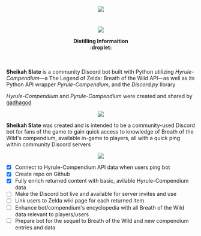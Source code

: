 <p align="center">
  <img src=https://user-images.githubusercontent.com/43150822/136715288-27db69cd-586e-47f1-80f0-aabe27192a62.png />
</p>

# 

<p align="center">
  <img src=https://user-images.githubusercontent.com/43150822/138379729-0131821e-40f7-4018-be70-8b2499ecd980.png />
</p>

<p align="center">
  <b>Distilling Informaition</b><br>
  <b>:droplet:</b><br>
  <br><br>
</p>

**Sheikah Slate** is a community Discord bot built with Python utilizing *Hyrule-Compendium*—a The Legend of Zelda: Breath of the Wild API—as well as its Python API wrapper *Pyrule-Compendium*, and the *Discord.py* library

*Hyrule-Compendium* and *Pyrule-Compendium* were created and shared by [gadhagod](https://github.com/gadhagod)

<p align="center">
  <img src=https://user-images.githubusercontent.com/43150822/138379736-1984a591-8238-4c0d-b9f2-d81db3df61a9.png />
</p>

**Sheikah Slate** was created and is intended to be a community-used Discord bot for fans of the game to gain quick access to knowledge of Breath of the Wild's compendium, available in-game to players, all with a quick ping within community Discord servers

<p align="center">
  <img src=https://user-images.githubusercontent.com/43150822/138379731-aac888bc-317b-4594-b99d-3e26578cddac.png />
</p>

- [x] Connect to Hyrule-Compendium API data when users ping bot
- [x] Create repo on Github
- [x] Fully enrich returned content with basic, avilable Hyrule-Compendium data
- [ ] Make the Discord bot live and available for server invites and use
- [ ] Link users to Zelda wiki page for each returned item
- [ ] Enhance bot/compendium's encyclopedia with all Breath of the Wild data relevant to players/users
- [ ] Prepare bot for the sequel to Breath of the Wild and new compendium entries and data
